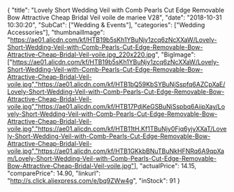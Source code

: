 {
	"title": "Lovely Short Wedding Veil with Comb Pearls Cut Edge Removable Bow Attractive Cheap Bridal Veil voile de mariee V28",
	"date": "2018-10-31 10:30:20",
	"SubCat": ["Wedding & Events"],
	"categories": ["Wedding Accessories"],
	"thumbnailImage": "https://ae01.alicdn.com/kf/HTB19b5sKh1YBuNjy1zcq6zNcXXaW/Lovely-Short-Wedding-Veil-with-Comb-Pearls-Cut-Edge-Removable-Bow-Attractive-Cheap-Bridal-Veil-voile.jpg_220x220.jpg",
	"BigImage": ["https://ae01.alicdn.com/kf/HTB19b5sKh1YBuNjy1zcq6zNcXXaW/Lovely-Short-Wedding-Veil-with-Comb-Pearls-Cut-Edge-Removable-Bow-Attractive-Cheap-Bridal-Veil-voile.jpg","https://ae01.alicdn.com/kf/HTB1bQ59KbSYBuNjSspfq6AZCpXaE/Lovely-Short-Wedding-Veil-with-Comb-Pearls-Cut-Edge-Removable-Bow-Attractive-Cheap-Bridal-Veil-voile.jpg","https://ae01.alicdn.com/kf/HTB17PdjKeGSBuNjSspbq6AiipXay/Lovely-Short-Wedding-Veil-with-Comb-Pearls-Cut-Edge-Removable-Bow-Attractive-Cheap-Bridal-Veil-voile.jpg","https://ae01.alicdn.com/kf/HTB11tH.Kf1TBuNjy0Fjq6yjyXXaT/Lovely-Short-Wedding-Veil-with-Comb-Pearls-Cut-Edge-Removable-Bow-Attractive-Cheap-Bridal-Veil-voile.jpg","https://ae01.alicdn.com/kf/HTB1GKkbBNuTBuNkHFNRq6A9qpXam/Lovely-Short-Wedding-Veil-with-Comb-Pearls-Cut-Edge-Removable-Bow-Attractive-Cheap-Bridal-Veil-voile.jpg"],
	"actualPrice": 14.15,
	"comparePrice": 14.90,
	"linkurl": "http://s.click.aliexpress.com/e/bq9ZWw4g",
	"inStock": 91
}
